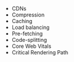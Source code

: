 - CDNs
- Compression
- Caching
- Load balancing
- Pre-fetching
- Code-splitting
- Core Web Vitals
- Critical Rendering Path